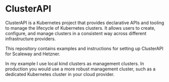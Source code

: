 # ClusterAPI

ClusterAPI is a Kubernetes project that provides declarative APIs and tooling to manage the lifecycle of Kubernetes clusters. It allows users to create, configure, and manage clusters in a consistent way across different infrastructure providers.

This repository contains examples and instructions for setting up ClusterAPI for Scaleway and Hetzner.

In my example I use local kind clusters as management clusters. In production you would use a more robust management cluster, such as a dedicated Kubernetes cluster in your cloud provider.
